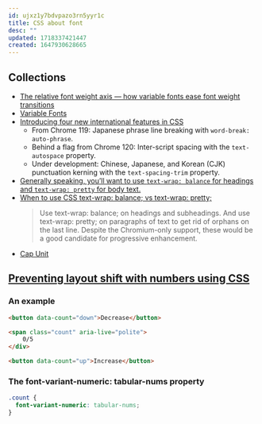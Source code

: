 ```yaml
---
id: ujxz1y7bdvpazo3rn5yyr1c
title: CSS about font
desc: ""
updated: 1718337421447
created: 1647930628665
---
```


## Collections

- [The relative font weight axis — how variable fonts ease font weight transitions](https://www.stefanjudis.com/today-i-learned/the-relative-font-weight-axis-how-variable-fonts-ease-font-weight/)
- [Variable Fonts](https://v-fonts.com/)
- [Introducing four new international features in CSS](https://developer.chrome.com/blog/css-i18n-features?hl=en)
  - From Chrome 119: Japanese phrase line breaking with `word-break: auto-phrase`.
  - Behind a flag from Chrome 120: Inter-script spacing with the `text-autospace` property.
  - Under development: Chinese, Japanese, and Korean (CJK) punctuation kerning with the `text-spacing-trim` property.
- [Generally speaking, you’ll want to use `text-wrap: balance` for headings and `text-wrap: pretty` for body text.](https://codersblock.com/blog/nicer-text-wrapping-with-css-text-wrap/)
- [When to use CSS text-wrap: balance; vs text-wrap: pretty;](https://blog.stephaniestimac.com/posts/2023/10/css-text-wrap/)
  > Use text-wrap: balance; on headings and subheadings. And use text-wrap: pretty; on paragraphs of text to get rid of orphans on the last line. Despite the Chromium-only support, these would be a good candidate for progressive enhancement.
- [Cap Unit](https://ishadeed.com/article/css-cap-unit/)

## [Preventing layout shift with numbers using CSS](https://gomakethings.com/preventing-layout-shift-with-numbers-using-css/)

### An example

```html
<button data-count="down">Decrease</button>

<span class="count" aria-live="polite">
	0/5
</div>

<button data-count="up">Increase</button>
```

### The font-variant-numeric: tabular-nums property

```css
.count {
  font-variant-numeric: tabular-nums;
}
```
